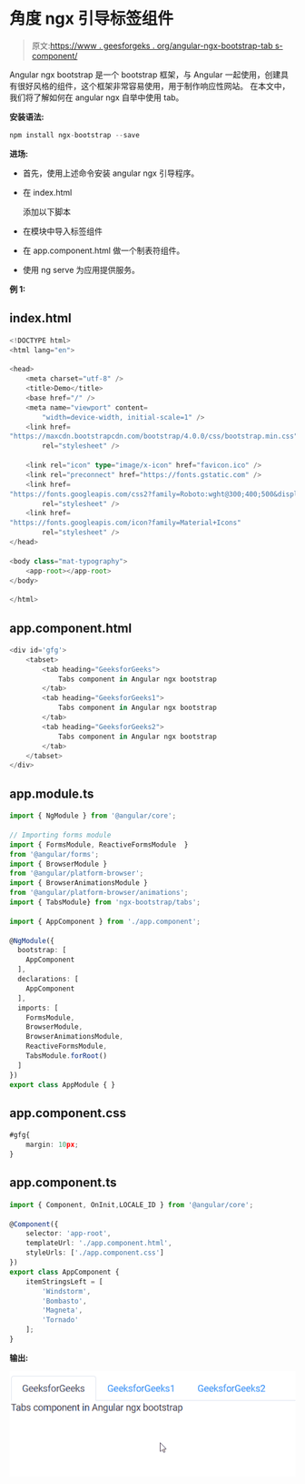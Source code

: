# 角度 ngx 引导标签组件

> 原文:[https://www . geesforgeks . org/angular-ngx-bootstrap-tab s-component/](https://www.geeksforgeeks.org/angular-ngx-bootstrap-tabs-component/)

Angular ngx bootstrap 是一个 bootstrap 框架，与 Angular 一起使用，创建具有很好风格的组件，这个框架非常容易使用，用于制作响应性网站。
在本文中，我们将了解如何在 angular ngx 自举中使用 tab。

**安装语法:**

```ts
npm install ngx-bootstrap --save
```

**进场:**

*   首先，使用上述命令安装 angular ngx 引导程序。
*   在 index.html

    > <link href="”https://maxcdn.bootstrapcdn.com/bootstrap/4.0.0/css/bootstrap.min.css”" rel="”stylesheet”">

    添加以下脚本
*   在模块中导入标签组件
*   在 app.component.html 做一个制表符组件。
*   使用 ng serve 为应用提供服务。

**例 1:**

## index.html

```ts
<!DOCTYPE html>
<html lang="en">

<head>
    <meta charset="utf-8" />
    <title>Demo</title>
    <base href="/" />
    <meta name="viewport" content=
        "width=device-width, initial-scale=1" />
    <link href=
"https://maxcdn.bootstrapcdn.com/bootstrap/4.0.0/css/bootstrap.min.css"
        rel="stylesheet" />

    <link rel="icon" type="image/x-icon" href="favicon.ico" />
    <link rel="preconnect" href="https://fonts.gstatic.com" />
    <link href=
"https://fonts.googleapis.com/css2?family=Roboto:wght@300;400;500&display=swap"
        rel="stylesheet" />
    <link href=
"https://fonts.googleapis.com/icon?family=Material+Icons"
        rel="stylesheet" />
</head>

<body class="mat-typography">
    <app-root></app-root>
</body>

</html>
```

## app.component.html

```ts
<div id='gfg'>
    <tabset>
        <tab heading="GeeksforGeeks">
            Tabs component in Angular ngx bootstrap
        </tab>
        <tab heading="GeeksforGeeks1">
            Tabs component in Angular ngx bootstrap
        </tab>
        <tab heading="GeeksforGeeks2">
            Tabs component in Angular ngx bootstrap
        </tab>
    </tabset>
</div>
```

## app.module.ts

```ts
import { NgModule } from '@angular/core';

// Importing forms module
import { FormsModule, ReactiveFormsModule  } 
from '@angular/forms';
import { BrowserModule }
from '@angular/platform-browser';
import { BrowserAnimationsModule }
from '@angular/platform-browser/animations';
import { TabsModule} from 'ngx-bootstrap/tabs';

import { AppComponent } from './app.component';

@NgModule({
  bootstrap: [
    AppComponent
  ],
  declarations: [
    AppComponent
  ],
  imports: [
    FormsModule,
    BrowserModule,
    BrowserAnimationsModule,
    ReactiveFormsModule,
    TabsModule.forRoot()
  ]
})
export class AppModule { }
```

## app.component.css

```ts
#gfg{
    margin: 10px;
}
```

## app.component.ts

```ts
import { Component, OnInit,LOCALE_ID } from '@angular/core';

@Component({
    selector: 'app-root',
    templateUrl: './app.component.html',
    styleUrls: ['./app.component.css']
})
export class AppComponent {
    itemStringsLeft = [
        'Windstorm',
        'Bombasto',
        'Magneta',
        'Tornado'
    ];
}
```

**输出:**

![](img/149e0ae558d387a80cdfc49bdda57a3e.png)